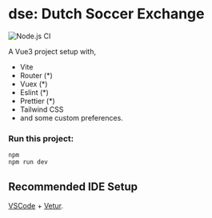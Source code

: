 # dse: Dutch Soccer Exchange

![Node.js CI](https://github.com/ejjaquet/dse/actions/workflows/node.js.yml/badge.svg)


A Vue3 project setup with,

-   Vite
-   Router (*)
-   Vuex (*)
-   Eslint (*)
-   Prettier (*)
-   Tailwind CSS
-   and some custom preferences.

### Run this project:

```
npm
npm run dev
```

## Recommended IDE Setup

[VSCode](https://code.visualstudio.com/) + [Vetur](https://marketplace.visualstudio.com/items?itemName=octref.vetur). 
